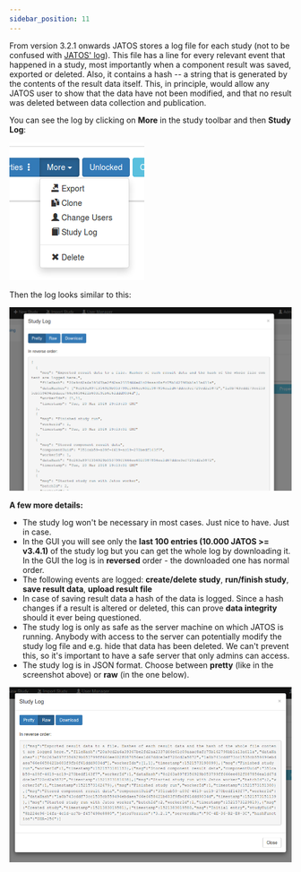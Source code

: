 ```yaml
---
sidebar_position: 11
---
```


From version 3.2.1 onwards JATOS stores a log file for each study (not to be confused with [JATOS' log](http://www.jatos.org/Troubleshooting.html#read-log-file-in-the-browser)). This file has a line for every relevant event that happened in a study, most importantly when a component result was saved, exported or deleted. Also, it contains a hash -- a string that is generated by the contents of the result data itself. This, in principle, would allow any JATOS user to show that the data have not been modified, and that no result was deleted between data collection and publication. 

You can see the log by clicking on **More** in the study toolbar and then **Study Log**:

![Study Log button](../../../static/img/study_log_button.png)

Then the log looks similar to this:

![Study Log pretty](../../../static/img/study_log_pretty.png)

**A few more details:**
* The study log won't be necessary in most cases. Just nice to have. Just in case.
* In the GUI you will see only the **last 100 entries (10.000 JATOS >= v3.4.1)** of the study log but you can get the whole log by downloading it. In the GUI the log is in **reversed** order - the downloaded one has normal order.
* The following events are logged: **create/delete study**, **run/finish study**, **save result data**, **upload result file**
* In case of saving result data a hash of the data is logged. Since a hash changes if a result is altered or deleted, this can prove **data integrity** should it ever being questioned.
* The study log is only as safe as the server machine on which JATOS is running. Anybody with access to the server can potentially modify the study log file and e.g. hide that data has been deleted. We can't prevent this, so it's important to have a safe server that only admins can access.
* The study log is in JSON format. Choose between **pretty** (like in the screenshot above) or **raw** (in the one below). 

![Study Log raw](../../../static/img/study_log_raw.png)

